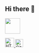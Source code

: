 ## Hi there 👋


<p align="left">
  <!-- Skill Icons -->
  <a href="https://skillicons.dev">
    <img src="https://skillicons.dev/icons?i=python,flask,js,ts,react,tailwind,postgres,redis,mongodb,grafana,docker,kubernetes,aws" height="50">
  </a>
</p>

<p align="left">
  <!-- Banners -->
  <a href="https://www.google.com/search?q=codecrafters">
    <img src="https://backend.codecrafters.io/progress/http-server/c952596e-e2ca-49f9-be57-3be9c70844de" alt="HTTP Server Progress" height="30">
  </a>
  <a href="https://www.google.com/search?q=codecrafters">
    <img src="https://backend.codecrafters.io/progress/git/807e6923-0f7a-48f9-a763-d171c131dcdc" alt="Git Progress" height="26">
  </a>
</p>


